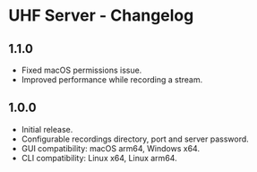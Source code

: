 # UHF Server - Changelog

## 1.1.0

- Fixed macOS permissions issue.
- Improved performance while recording a stream.

## 1.0.0

- Initial release.
- Configurable recordings directory, port and server password.
- GUI compatibility: macOS arm64, Windows x64.
- CLI compatibility: Linux x64, Linux arm64.
